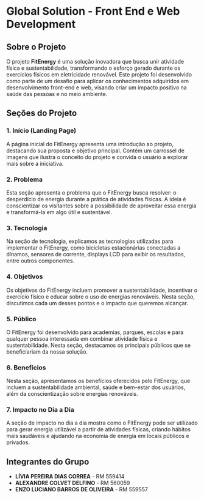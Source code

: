 # Global Solution - Front End e Web Development

## Sobre o Projeto

O projeto **FitEnergy** é uma solução inovadora que busca unir atividade física e sustentabilidade, transformando o esforço gerado durante os exercícios físicos em eletricidade renovável. Este projeto foi desenvolvido como parte de um desafio para aplicar os conhecimentos adquiridos em desenvolvimento front-end e web, visando criar um impacto positivo na saúde das pessoas e no meio ambiente.

## Seções do Projeto

### 1. Início (Landing Page)
A página inicial do FitEnergy apresenta uma introdução ao projeto, destacando sua proposta e objetivo principal. Contém um carrossel de imagens que ilustra o conceito do projeto e convida o usuário a explorar mais sobre a iniciativa.

### 2. Problema
Esta seção apresenta o problema que o FitEnergy busca resolver: o desperdício de energia durante a prática de atividades físicas. A ideia é conscientizar os visitantes sobre a possibilidade de aproveitar essa energia e transformá-la em algo útil e sustentável.

### 3. Tecnologia
Na seção de tecnologia, explicamos as tecnologias utilizadas para implementar o FitEnergy, como bicicletas estacionárias conectadas a dínamos, sensores de corrente, displays LCD para exibir os resultados, entre outros componentes.

### 4. Objetivos
Os objetivos do FitEnergy incluem promover a sustentabilidade, incentivar o exercício físico e educar sobre o uso de energias renováveis. Nesta seção, discutimos cada um desses pontos e o impacto que queremos alcançar.

### 5. Público
O FitEnergy foi desenvolvido para academias, parques, escolas e para qualquer pessoa interessada em combinar atividade física e sustentabilidade. Nesta seção, destacamos os principais públicos que se beneficiariam da nossa solução.

### 6. Benefícios
Nesta seção, apresentamos os benefícios oferecidos pelo FitEnergy, que incluem a sustentabilidade ambiental, saúde e bem-estar dos usuários, além da conscientização sobre energias renováveis.

### 7. Impacto no Dia a Dia
A seção de impacto no dia a dia mostra como o FitEnergy pode ser utilizado para gerar energia utilizável a partir de atividades físicas, criando hábitos mais saudáveis e ajudando na economia de energia em locais públicos e privados.

## Integrantes do Grupo
- **LÍVIA PEREIRA DIAS CORREA** - RM 559414
- **ALEXANDRE COLVET DELFINO** - RM 560059
- **ENZO LUCIANO BARROS DE OLIVEIRA** - RM 559557
